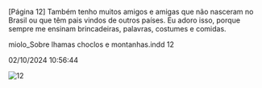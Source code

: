 [Página 12]
Também tenho muitos amigos e amigas
que não nasceram no Brasil ou que têm
pais vindos de outros países. Eu adoro isso,
porque sempre me ensinam brincadeiras,
palavras, costumes e comidas.


miolo_Sobre lhamas choclos e montanhas.indd 12

02/10/2024 10:56:44

![12](./img/page_12-01.jpg)
